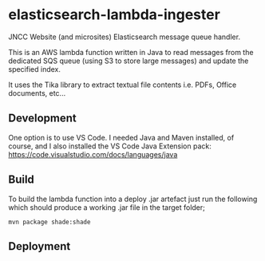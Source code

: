 # elasticsearch-lambda-ingester

JNCC Website (and microsites) Elasticsearch message queue handler.

This is an AWS lambda function written in Java to read messages from the dedicated SQS queue (using S3 to store large messages) and update the specified index.

It uses the Tika library to extract textual file contents i.e. PDFs, Office documents, etc...

## Development

One option is to use VS Code. I needed Java and Maven installed, of course, and I also installed the VS Code Java Extension pack: https://code.visualstudio.com/docs/languages/java

## Build

To build the lambda function into a deploy .jar artefact just run the following which should produce a working .jar file
in the target folder;

    mvn package shade:shade

## Deployment

